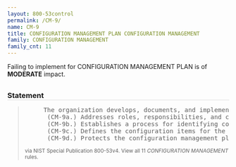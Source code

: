```yaml
---
layout: 800-53control
permalink: /CM-9/
name: CM-9
title: CONFIGURATION MANAGEMENT PLAN CONFIGURATION MANAGEMENT
family: CONFIGURATION MANAGEMENT
family_cnt: 11
---
```

<p class="text-warning">Failing to implement for CONFIGURATION MANAGEMENT PLAN is of <b>MODERATE</b> impact.</p>

<h3 style="border-bottom:1px solid #ddd;margin:30px 0 8px 0;">Statement</h3>
<blockquote>
<pre>     The organization develops, documents, and implements a configuration management plan for the information system that: 
      (CM-9a.) Addresses roles, responsibilities, and configuration management processes and procedures; 
      (CM-9b.) Establishes a process for identifying configuration items throughout the system development life cycle and for managing the configuration of the configuration items; 
      (CM-9c.) Defines the configuration items for the information system and places the configuration items under configuration management; and 
      (CM-9d.) Protects the configuration management plan from unauthorized disclosure and modification. 
</pre>
<p><small>via NIST Special Publication 800-53v4. View all 11 <i>CONFIGURATION MANAGEMENT</i> rules. <a href="/cce/ssg/group/$Group_id"><span class="glyphicon glyphicon-link"></span></a> </small></p>
</blockquote>

